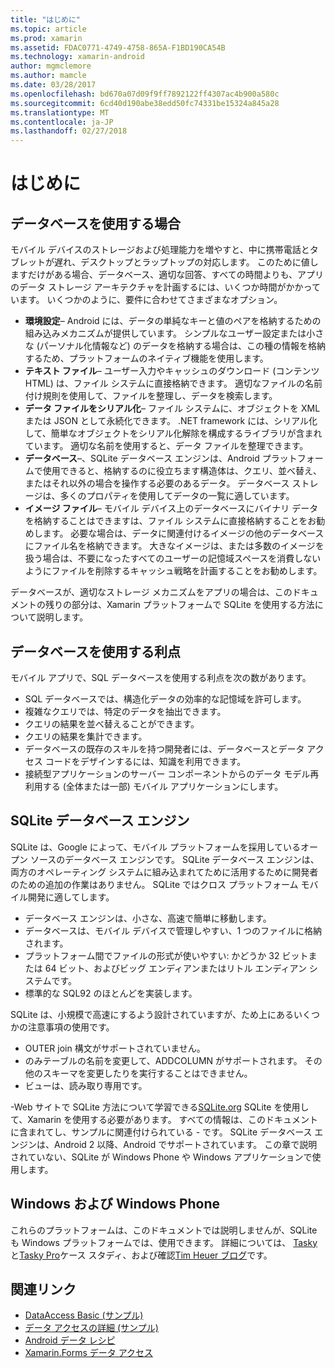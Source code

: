 ```yaml
---
title: "はじめに"
ms.topic: article
ms.prod: xamarin
ms.assetid: FDAC0771-4749-4758-865A-F1BD190CA54B
ms.technology: xamarin-android
author: mgmclemore
ms.author: mamcle
ms.date: 03/28/2017
ms.openlocfilehash: bd670a07d09f9ff7892122ff4307ac4b900a580c
ms.sourcegitcommit: 6cd40d190abe38edd50fc74331be15324a845a28
ms.translationtype: MT
ms.contentlocale: ja-JP
ms.lasthandoff: 02/27/2018
---
```

# <a name="introduction"></a>はじめに

## <a name="when-to-use-a-database"></a>データベースを使用する場合

モバイル デバイスのストレージおよび処理能力を増やすと、中に携帯電話とタブレットが遅れ、デスクトップとラップトップの対応します。 このために値しますだけがある場合、データベース、適切な回答、すべての時間よりも、アプリのデータ ストレージ アーキテクチャを計画するには、いくつか時間がかかっています。 いくつかのように、要件に合わせてさまざまなオプション。

-  **環境設定**– Android には、データの単純なキーと値のペアを格納するための組み込みメカニズムが提供しています。 シンプルなユーザー設定または小さな (パーソナル化情報など) のデータを格納する場合は、この種の情報を格納するため、プラットフォームのネイティブ機能を使用します。
-  **テキスト ファイル**– ユーザー入力やキャッシュのダウンロード (コンテンツ HTML) は、ファイル システムに直接格納できます。 適切なファイルの名前付け規則を使用して、ファイルを整理し、データを検索します。
-  **データ ファイルをシリアル化**– ファイル システムに、オブジェクトを XML または JSON として永続化できます。 .NET framework には、シリアル化して、簡単なオブジェクトをシリアル化解除を構成するライブラリが含まれています。 適切な名前を使用すると、データ ファイルを整理できます。
-  **データベース**–、SQLite データベース エンジンは、Android プラットフォームで使用できると、格納するのに役立ちます構造体は、クエリ、並べ替え、またはそれ以外の場合を操作する必要のあるデータ。 データベース ストレージは、多くのプロパティを使用してデータの一覧に適しています。
-  **イメージ ファイル**– モバイル デバイス上のデータベースにバイナリ データを格納することはできますは、ファイル システムに直接格納することをお勧めします。 必要な場合は、データに関連付けるイメージの他のデータベースにファイル名を格納できます。 大きなイメージは、または多数のイメージを扱う場合は、不要になったすべてのユーザーの記憶域スペースを消費しないようにファイルを削除するキャッシュ戦略を計画することをお勧めします。

データベースが、適切なストレージ メカニズムをアプリの場合は、このドキュメントの残りの部分は、Xamarin プラットフォームで SQLite を使用する方法について説明します。

## <a name="advantages-of-using-a-database"></a>データベースを使用する利点

モバイル アプリで、SQL データベースを使用する利点を次の数があります。

-  SQL データベースでは、構造化データの効率的な記憶域を許可します。
-  複雑なクエリでは、特定のデータを抽出できます。
-  クエリの結果を並べ替えることができます。
-  クエリの結果を集計できます。
-  データベースの既存のスキルを持つ開発者には、データベースとデータ アクセス コードをデザインするには、知識を利用できます。
-  接続型アプリケーションのサーバー コンポーネントからのデータ モデル再利用する (全体または一部) モバイル アプリケーションにします。


## <a name="sqlite-database-engine"></a>SQLite データベース エンジン

SQLite は、Google によって、モバイル プラットフォームを採用しているオープン ソースのデータベース エンジンです。 SQLite データベース エンジンは、両方のオペレーティング システムに組み込まれてために活用するために開発者のための追加の作業はありません。 SQLite ではクロス プラットフォーム モバイル開発に適してします。

-  データベース エンジンは、小さな、高速で簡単に移動します。
-  データベースは、モバイル デバイスで管理しやすい、1 つのファイルに格納されます。
-  プラットフォーム間でファイルの形式が使いやすい: かどうか 32 ビットまたは 64 ビット、およびビッグ エンディアンまたはリトル エンディアン システムです。
-  標準的な SQL92 のほとんどを実装します。


SQLite は、小規模で高速にするよう設計されていますが、ため上にあるいくつかの注意事項の使用です。

-  OUTER join 構文がサポートされていません。
-  のみテーブルの名前を変更して、ADDCOLUMN がサポートされます。 その他のスキーマを変更したりを実行することはできません。
-  ビューは、読み取り専用です。


-Web サイトで SQLite 方法について学習できる[SQLite.org](http://SQLite.org) SQLite を使用して、Xamarin を使用する必要があります。 すべての情報は、このドキュメントに含まれてし、サンプルに関連付けられている - です。 SQLite データベース エンジンは、Android 2 以降、Android でサポートされています。
この章で説明されていない、SQLite が Windows Phone や Windows アプリケーションで使用します。

## <a name="windows-and-windows-phone"></a>Windows および Windows Phone

これらのプラットフォームは、このドキュメントでは説明しませんが、SQLite も Windows プラットフォームでは、使用できます。
詳細については、 [Tasky](~/cross-platform/app-fundamentals/building-cross-platform-applications/case-study-tasky.md)と[Tasky Pro](~/cross-platform/app-fundamentals/building-cross-platform-applications/case-study-tasky.md)ケース スタディ、および確認[Tim Heuer ブログ](http://timheuer.com/blog/archive/2012/06/28/seeding-your-metro-style-app-with-sqlite-database.aspx)です。


## <a name="related-links"></a>関連リンク

- [DataAccess Basic (サンプル)](https://github.com/xamarin/mobile-samples/tree/master/DataAccess/Basic)
- [データ アクセスの詳細 (サンプル)](https://github.com/xamarin/mobile-samples/tree/master/DataAccess/Advanced)
- [Android データ レシピ](https://developer.xamarin.com/recipes/android/data/)
- [Xamarin.Forms データ アクセス](~/xamarin-forms/app-fundamentals/databases.md)
